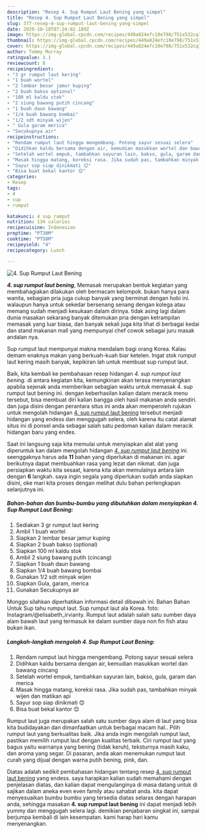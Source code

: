 ```yaml
---
description: "Resep 4. Sup Rumput Laut Bening yang simpel"
title: "Resep 4. Sup Rumput Laut Bening yang simpel"
slug: 377-resep-4-sup-rumput-laut-bening-yang-simpel
date: 2020-10-18T07:24:02.189Z
image: https://img-global.cpcdn.com/recipes/449a824efc10e798/751x532cq70/4-sup-rumput-laut-bening-foto-resep-utama.jpg
thumbnail: https://img-global.cpcdn.com/recipes/449a824efc10e798/751x532cq70/4-sup-rumput-laut-bening-foto-resep-utama.jpg
cover: https://img-global.cpcdn.com/recipes/449a824efc10e798/751x532cq70/4-sup-rumput-laut-bening-foto-resep-utama.jpg
author: Tommy Murray
ratingvalue: 3.1
reviewcount: 8
recipeingredient:
- "3 gr rumput laut kering"
- "1 buah wortel"
- "2 lembar besar jamur kuping"
- "2 buah bakso optional"
- "100 ml kaldu stok"
- "2 siung bawang putih cincang"
- "1 buah daun bawang"
- "1/4 buah bawang bombai"
- "1/2 sdt minyak wijen"
- " Gula garam merica"
- "Secukupnya air"
recipeinstructions:
- "Rendam rumput laut hingga mengembang. Potong sayur sesuai selera"
- "Didihkan kaldu bersama dengan air, kemudian masukkan wortel dan bawang cincang"
- "Setelah wortel empuk, tambahkan sayuran lain, bakso, gula, garam dan merica"
- "Masak hingga matang, koreksi rasa. Jika sudah pas, tambahkan minyak wijen dan matikan api"
- "Sayur sop siap dinikmati 😊"
- "Bisa buat bekal kantor 😊"
categories:
- Resep
tags:
- 4
- sup
- rumput

katakunci: 4 sup rumput 
nutrition: 134 calories
recipecuisine: Indonesian
preptime: "PT30M"
cooktime: "PT58M"
recipeyield: "4"
recipecategory: Lunch

---
```



![4. Sup Rumput Laut Bening](https://img-global.cpcdn.com/recipes/449a824efc10e798/751x532cq70/4-sup-rumput-laut-bening-foto-resep-utama.jpg)

<b><i>4. sup rumput laut bening</i></b>, Memasak merupakan bentuk kegiatan yang membahagiakan dilakukan oleh bermacam kelompok. bukan hanya para wanita, sebagian pria juga cukup banyak yang berminat dengan hobi ini. walaupun hanya untuk sekedar bersenang senang dengan kolega atau memang sudah menjadi kesukaan dalam dirinya. tidak asing lagi dalam dunia masakan sekarang banyak ditemukan pria dengan ketrampilan memasak yang luar biasa, dan banyak sekali juga kita lihat di berbagai kedai dan stand makanan mall yang mempunyai chef cowok sebagai juru masak andalan nya.

Sup rumput laut mempunyai makna mendalam bagi orang Korea. Kalau demam enaknya makan yang berkuah-kuah biar ketelen. Ingat stok rumput laut kering masih banyak, kepikiran lah untuk membuat sup rumput laut.

Baik, kita kembali ke pembahasan resep hidangan <i>4. sup rumput laut bening</i>. di antara kegiatan kita, kemungkinan akan terasa menyenangkan apabila sejenak anda memberikan sebagian waktu untuk memasak 4. sup rumput laut bening ini. dengan keberhasilan kalian dalam meracik menu tersebut, bisa membuat diri kalian bangga oleh hasil makanan anda sendiri. dan juga disini dengan perantara situs ini anda akan memperoleh rujukan untuk mengolah hidangan <u>4. sup rumput laut bening</u> tersebut menjadi hidangan yang endess dan menggugah selera, oleh karena itu catat alamat situs ini di ponsel anda sebagai salah satu pedoman kalian dalam meracik hidangan baru yang endes.


Saat ini langsung saja kita memulai untuk menyiapkan alat alat yang diperuntuk kan dalam mengolah hidangan <u><i>4. sup rumput laut bening</i></u> ini. seenggaknya harus ada <b>11</b> bahan yang diperlukan di makanan ini. agar berikutnya dapat membuahkan rasa yang lezat dan nikmat. dan juga persiapkan waktu kita sesaat, karena kita akan memulainya antara lain dengan <b>6</b> langkah. saya ingin segala yang diperlukan sudah anda siapkan disini, oke mari kita proses dengan melihat dulu bahan perlengkapan selanjutnya ini.

<!--inarticleads1-->

##### Bahan-bahan dan bumbu-bumbu yang dibutuhkan dalam menyiapkan 4. Sup Rumput Laut Bening:

1. Sediakan 3 gr rumput laut kering
1. Ambil 1 buah wortel
1. Siapkan 2 lembar besar jamur kuping
1. Siapkan 2 buah bakso (optional)
1. Siapkan 100 ml kaldu stok
1. Ambil 2 siung bawang putih (cincang)
1. Siapkan 1 buah daun bawang
1. Siapkan 1/4 buah bawang bombai
1. Gunakan 1/2 sdt minyak wijen
1. Siapkan  Gula, garam, merica
1. Gunakan Secukupnya air


Monggo silahkan diperhatikan informasi detail dibawah ini. Bahan Bahan Untuk Sup tahu rumput laut. Sup rumput laut ala Korea. foto: Instagram/@elisabeth_irvianty. Rumput laut adalah salah satu sumber daya alam bawah laut yang termasuk ke dalam sumber daya non fin fish atau bukan ikan. 

<!--inarticleads2-->

##### Langkah-langkah mengolah 4. Sup Rumput Laut Bening:

1. Rendam rumput laut hingga mengembang. Potong sayur sesuai selera
1. Didihkan kaldu bersama dengan air, kemudian masukkan wortel dan bawang cincang
1. Setelah wortel empuk, tambahkan sayuran lain, bakso, gula, garam dan merica
1. Masak hingga matang, koreksi rasa. Jika sudah pas, tambahkan minyak wijen dan matikan api
1. Sayur sop siap dinikmati 😊
1. Bisa buat bekal kantor 😊


Rumput laut juga merupakan salah satu sumber daya alam di laut yang bisa kita budidayakan dan dimanfaatkan untuk berbagai macam hal.. Pilih rumput laut yang berkualitas baik. Jika anda ingin mengolah rumput laut, pastikan memilih rumput laut dengan kualitas terbaik. Ciri rumput laut yang bagus yaitu warnanya yang bening (tidak keruh), teksturnya masih kaku, dan aroma yang segar. Di pasaran, anda akan menemukan rumput laut curah yang dijual dengan warna putih bening, pink, dan. 

Diatas adalah sedikit pembahasan hidangan tentang resep <u>4. sup rumput laut bening</u> yang endess. saya harapkan kalian sudah memahami dengan penjelasan diatas, dan kalian dapat mengulanginya di masa datang untuk di sajikan dalam aneka even even family atau sahabat anda. kita dapat menyesuaikan bumbu bumbu yang tersedia diatas selaras dengan harapan anda, sehingga masakan <b>4. sup rumput laut bening</b> ini dapat menjadi lebih yummy dan menggugah selera lagi. demikian penjabaran singkat ini, sampai berjumpa kembali di lain kesempatan. kami harap hari kamu menyenangkan.
